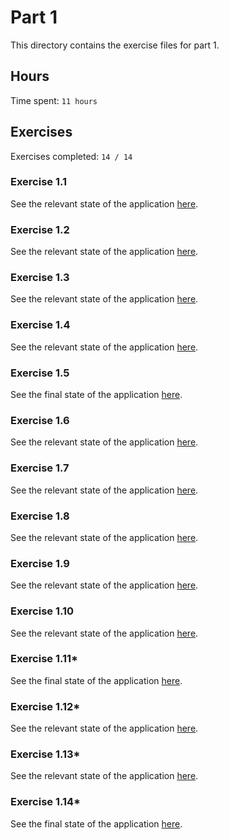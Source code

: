 # Part 1

This directory contains the exercise files for part 1.

## Hours

Time spent: `11 hours`

## Exercises

Exercises completed: `14 / 14`

### Exercise 1.1

See the relevant state of the application [here](https://github.com/rikurauhala/fullstack/tree/378223cddfa18e0916cb9d30aa4fcce7a0a56f4a/exercises/part01/course-information).

### Exercise 1.2

See the relevant state of the application [here](https://github.com/rikurauhala/fullstack/tree/83cd44933f35a140f8adb3124e6bdd5c04eceec3/exercises/part01/course-information).

### Exercise 1.3

See the relevant state of the application [here](https://github.com/rikurauhala/fullstack/tree/8bd95696b35cc6431e83cf9982ad8bb7a34793df/exercises/part01/course-information).

### Exercise 1.4

See the relevant state of the application [here](https://github.com/rikurauhala/fullstack/tree/86c01f1ee1546031a88c5c5a62f5d1a8198181d1/exercises/part01/course-information).

### Exercise 1.5

See the final state of the application [here](https://github.com/rikurauhala/fullstack/tree/main/exercises/part01/course-information).

### Exercise 1.6

See the relevant state of the application [here](https://github.com/rikurauhala/fullstack/tree/6caa1c82d4ec268d8742a07555ccb3f3f8c37943/exercises/part01/unicafe).

### Exercise 1.7

See the relevant state of the application [here](https://github.com/rikurauhala/fullstack/tree/c3ba1a65aea67ac9642fe0d013476f12b35c9570/exercises/part01/unicafe).

### Exercise 1.8

See the relevant state of the application [here](https://github.com/rikurauhala/fullstack/tree/868a7fda21d243fb224e2b86187233806f4cd486/exercises/part01/unicafe).

### Exercise 1.9

See the relevant state of the application [here](https://github.com/rikurauhala/fullstack/tree/1aa00df294b5b76115ee940a4c4ab570fc0612a1/exercises/part01/unicafe).

### Exercise 1.10

See the relevant state of the application [here](https://github.com/rikurauhala/fullstack/tree/df1a01e85d2a91f858a4482bbf9eeda73f7d2ca8/exercises/part01/unicafe).

### Exercise 1.11*

See the final state of the application [here](https://github.com/rikurauhala/fullstack/tree/main/exercises/part01/unicafe).

### Exercise 1.12*

See the relevant state of the application [here](https://github.com/rikurauhala/fullstack/tree/e69347b96faaaeaf0ae95d63ca03473da2b799f6/exercises/part01/anecdotes).

### Exercise 1.13*

See the relevant state of the application [here](https://github.com/rikurauhala/fullstack/tree/0d81869cd4a5b31d0dac9cc14dd9b91949dda314/exercises/part01/anecdotes).

### Exercise 1.14*

See the final state of the application [here](https://github.com/rikurauhala/fullstack/tree/main/exercises/part01/anecdotes).
